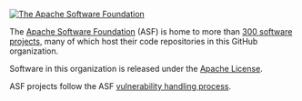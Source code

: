 [![The Apache Software Foundation](https://apache.org/img/asf-estd-1999-logo.jpg)](https://apache.org/)

The [Apache Software Foundation](https://apache.org) (ASF) is home to more
than [300 software projects](https://projects.apache.org), many of which
host their code repositories in this GitHub organization.

Software in this organization is released under the [Apache
License](https://www.apache.org/licenses/LICENSE-2.0).

ASF projects follow the ASF [vulnerability handling 
process](https://apache.org/security/#vulnerability-handling).
